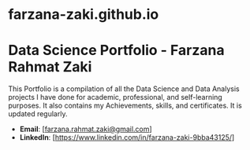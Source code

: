 # farzana-zaki.github.io
# Data Science Portfolio - Farzana Rahmat Zaki
This Portfolio is a compilation of all the Data Science and Data Analysis projects I have done for academic, professional, and self-learning purposes. It also contains my Achievements, skills, and certificates. It is updated regularly.

- **Email**: [farzana.rahmat.zaki@gmail.com]
- **LinkedIn**: [https://www.linkedin.com/in/farzana-zaki-9bba43125/]


